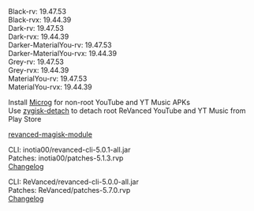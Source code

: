 Black-rv: 19.47.53  
Black-rvx: 19.44.39  
Dark-rv: 19.47.53  
Dark-rvx: 19.44.39  
Darker-MaterialYou-rv: 19.47.53  
Darker-MaterialYou-rvx: 19.44.39  
Grey-rv: 19.47.53  
Grey-rvx: 19.44.39  
MaterialYou-rv: 19.47.53  
MaterialYou-rvx: 19.44.39  

Install [Microg](https://github.com/ReVanced/GmsCore/releases) for non-root YouTube and YT Music APKs  
Use [zygisk-detach](https://github.com/j-hc/zygisk-detach) to detach root ReVanced YouTube and YT Music from Play Store  

[revanced-magisk-module](https://github.com/j-hc/revanced-magisk-module)
  
CLI: inotia00/revanced-cli-5.0.1-all.jar  
Patches: inotia00/patches-5.1.3.rvp  
[Changelog](https://github.com/inotia00/revanced-patches/releases/tag/v5.1.3)

CLI: ReVanced/revanced-cli-5.0.0-all.jar  
Patches: ReVanced/patches-5.7.0.rvp  
[Changelog](https://github.com/ReVanced/revanced-patches/releases/tag/v5.7.0)  
